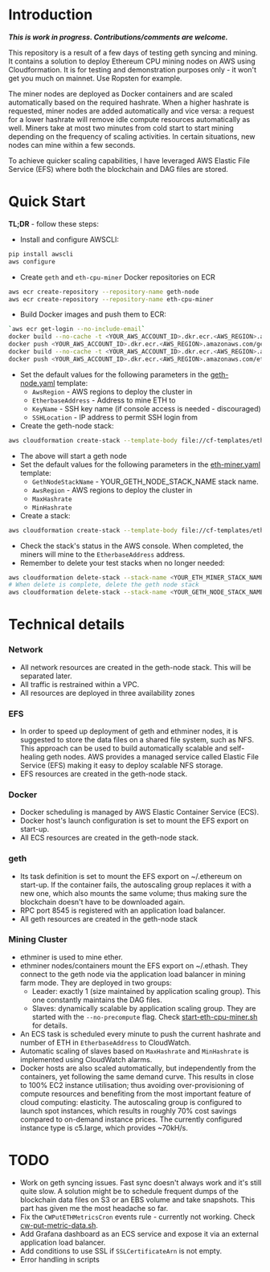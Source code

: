 Introduction
============
_**This is work in progress. Contributions/comments are welcome.**_

This repository is a result of a few days of testing geth syncing and mining. It contains a solution to deploy Ethereum 
CPU mining nodes on AWS using Cloudformation. It is for testing and demonstration purposes only - it won't get you much 
on mainnet. Use Ropsten for example.

The miner nodes are deployed as Docker containers and are scaled automatically based on the required hashrate. When a 
higher hashrate is requested, miner nodes are added automatically and vice versa: a request for a lower hashrate will 
remove idle compute resources automatically as well. Miners take at most two minutes from cold start to start mining 
depending on the frequency of scaling activities. In certain situations, new nodes can mine within a few seconds.

To achieve quicker scaling capabilities, I have leveraged AWS Elastic File Service (EFS) where both the blockchain and 
DAG files are stored.


Quick Start
============
**TL;DR** - follow these steps:
* Install and configure AWSCLI:
```bash
pip install awscli
aws configure
```
* Create `geth` and `eth-cpu-miner` Docker repositories on ECR
```bash
aws ecr create-repository --repository-name geth-node
aws ecr create-repository --repository-name eth-cpu-miner
```
* Build Docker images and push them to ECR:
```bash
`aws ecr get-login --no-include-email`
docker build --no-cache -t <YOUR_AWS_ACCOUNT_ID>.dkr.ecr.<AWS_REGION>.amazonaws.com/get-node:latest docker/geth-node
docker push <YOUR_AWS_ACCOUNT_ID>.dkr.ecr.<AWS_REGION>.amazonaws.com/geth-node:latest
docker build --no-cache -t <YOUR_AWS_ACCOUNT_ID>.dkr.ecr.<AWS_REGION>.amazonaws.com/eth-cpu-miner:latest docker/eth-miner
docker push <YOUR_AWS_ACCOUNT_ID>.dkr.ecr.<AWS_REGION>.amazonaws.com/eth-cpu-miner:latest
```
* Set the default values for the following parameters in the [geth-node.yaml](cf-templates/geth-node.yaml) template:
    * `AwsRegion` - AWS regions to deploy the cluster in
    * `EtherbaseAddress` - Address to mine ETH to
    * `KeyName` - SSH key name (if console access is needed - discouraged)
    * `SSHLocation` - IP address to permit SSH login from
* Create the geth-node stack:
```bash
aws cloudformation create-stack --template-body file://cf-templates/eth-miner.yaml --capabilities CAPABILITY_IAM --stack-name <YOUR_GETH_NODE_STACK_NAME>
```
* The above will start a geth node
* Set the default values for the following parameters in the [eth-miner.yaml](cf-templates/eth-miner.yaml) template:
    * `GethNodeStackName` - YOUR_GETH_NODE_STACK_NAME stack name.
    * `AwsRegion` - AWS regions to deploy the cluster in
    * `MaxHashrate`
    * `MinHashrate`
* Create a stack:
```bash
aws cloudformation create-stack --template-body file://cf-templates/eth-miner.yaml --capabilities CAPABILITY_IAM --stack-name <YOUR_ETH_MINER_STACK_NAME>
```
* Check the stack's status in the AWS console. When completed, the miners will mine to the `EtherbaseAddress` address.
* Remember to delete your test stacks when no longer needed:
```bash
aws cloudformation delete-stack --stack-name <YOUR_ETH_MINER_STACK_NAME>
# When delete is complete, delete the geth node stack
aws cloudformation delete-stack --stack-name <YOUR_GETH_NODE_STACK_NAME>

```


Technical details
============
### Network
* All network resources are created in the geth-node stack. This will be separated later. 
* All traffic is restrained within a VPC.
* All resources are deployed in three availability zones

### EFS
* In order to speed up deployment of geth and ethminer nodes, it is suggested to store the data files on a shared file 
system, such as NFS. This approach can be used to build automatically scalable and self-healing geth nodes. AWS provides 
a managed service called Elastic File Service (EFS) making it easy to deploy scalable NFS storage.
* EFS resources are created in the geth-node stack.

### Docker
* Docker scheduling is managed by AWS Elastic Container Service (ECS).
* Docker host's launch configuration is set to mount the EFS export on start-up.
* All ECS resources are created in the geth-node stack.

### geth
* Its task definition is set to mount the EFS export on ~/.ethereum on start-up. If the container fails, the autoscaling 
group replaces it with a new one, which also mounts the same volume; thus making sure the blockchain doesn't have to be 
downloaded again.
* RPC port 8545 is registered with an application load balancer. 
* All geth resources are created in the geth-node stack

### Mining Cluster
* ethminer is used to mine ether.
* ethminer nodes/containers mount the EFS export on ~/.ethash. They connect to the geth node via the application load 
balancer in mining farm mode. They are deployed in two groups:
    * Leader: exactly 1 (size maintained by application scaling group). This one constantly maintains the DAG files.
    * Slaves: dynamically scalable by application scaling group. They are started with the `--no-precompute` flag. Check 
    [start-eth-cpu-miner.sh](docker/eth-miner/start-eth-cpu-miner.sh) for details.
* An ECS task is scheduled every minute to push the current hashrate and number of ETH in `EtherbaseAddress` to 
CloudWatch.
* Automatic scaling of slaves based on `MaxHashrate` and `MinHashrate` is implemented using CloudWatch alarms.
* Docker hosts are also scaled automatically, but independently from the containers, yet following the same demand curve. 
This results in close to 100% EC2 instance utilisation; thus avoiding over-provisioning of compute resources and 
benefiting from the most important feature of cloud computing: elasticity. The autoscaling group is configured to launch 
spot instances, which results in roughly 70% cost savings compared to on-demand instance prices. The currently 
configured instance type is c5.large, which provides ~70kH/s.

TODO
============
* Work on geth syncing issues. Fast sync doesn't always work and it's still quite slow. A solution might be to schedule
frequent dumps of the blockchain data files on S3 or an EBS volume and take snapshots. This part has given me the most 
headache so far.
* Fix the `CWPutETHMetricsCron` events rule - currently not working. Check 
[cw-put-metric-data.sh](docker/geth-node/cw-put-metric-data.sh).
* Add Grafana dashboard as an ECS service and expose it via an external application load balancer.
* Add conditions to use SSL if `SSLCertificateArn` is not empty.
* Error handling in scripts

